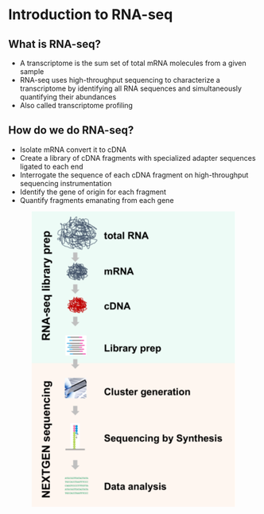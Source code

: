 # Introduction to RNA-seq 

## What is RNA-seq? 

- A transcriptome is the sum set of total mRNA molecules from a given sample
- RNA-seq uses high-throughput sequencing to characterize a transcriptome by identifying all RNA sequences and simultaneously quantifying their abundances
- Also called transcriptome profiling

## How do we do RNA-seq? 

- Isolate mRNA convert it to cDNA
- Create a library of cDNA fragments with specialized adapter sequences ligated to each end
- Interrogate the sequence of each cDNA fragment on high-throughput sequencing instrumentation
- Identify the gene of origin for each fragment
- Quantify fragments emanating from each gene

<p align="center">
<img width="410" alt="RNAseq workflow" src="https://github.com/jesshill/CSU-2025FA-DSCI-512-001_RNA-Sequencing_Data_Analysis/blob/main/Images/191114_rnaseqintro_depict.png">
</p>
